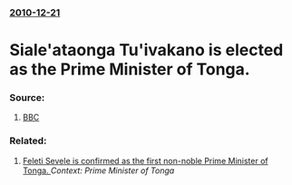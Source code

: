### [2010-12-21](/news/2010/12/21/index.md)

# Siale'ataonga Tu'ivakano is elected as the Prime Minister of Tonga. 




### Source:

1. [BBC](http://www.bbc.co.uk/news/world-asia-pacific-12046936)

### Related:

1. [ Feleti Sevele is confirmed as the first non-noble Prime Minister of Tonga. ](/news/2006/03/30/feleti-sevele-is-confirmed-as-the-first-non-noble-prime-minister-of-tonga.md) _Context: Prime Minister of Tonga_
